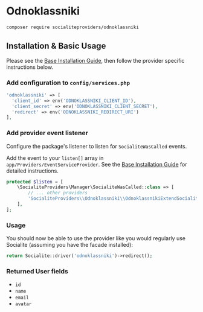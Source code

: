 # Odnoklassniki

```bash
composer require socialiteproviders/odnoklassniki
```

## Installation & Basic Usage

Please see the [Base Installation Guide](https://socialiteproviders.com/usage/), then follow the provider specific instructions below.

### Add configuration to `config/services.php`

```php
'odnoklassniki' => [    
  'client_id' => env('ODNOKLASSNIKI_CLIENT_ID'),  
  'client_secret' => env('ODNOKLASSNIKI_CLIENT_SECRET'),  
  'redirect' => env('ODNOKLASSNIKI_REDIRECT_URI') 
],
```

### Add provider event listener

Configure the package's listener to listen for `SocialiteWasCalled` events.

Add the event to your `listen[]` array in `app/Providers/EventServiceProvider`. See the [Base Installation Guide](https://socialiteproviders.com/usage/) for detailed instructions.

```php
protected $listen = [
    \SocialiteProviders\Manager\SocialiteWasCalled::class => [
        // ... other providers
        'SocialiteProviders\\Odnoklassniki\\OdnoklassnikiExtendSocialite@handle',
    ],
];
```

### Usage

You should now be able to use the provider like you would regularly use Socialite (assuming you have the facade installed):

```php
return Socialite::driver('odnoklassniki')->redirect();
```

### Returned User fields

- ``id``
- ``name``
- ``email``
- ``avatar``

